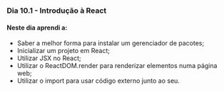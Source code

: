 ### Dia 10.1 - Introdução à React

#### Neste dia aprendi a:

- Saber a melhor forma para instalar um gerenciador de pacotes;
- Inicializar um projeto em React;
- Utilizar JSX no React;
- Utilizar o ReactDOM.render para renderizar elementos numa página web;
- Utilizar o import para usar código externo junto ao seu.
